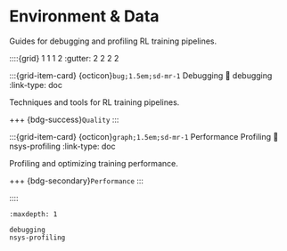 # Environment & Data

Guides for debugging and profiling RL training pipelines.

::::{grid} 1 1 1 2
:gutter: 2 2 2 2

:::{grid-item-card} {octicon}`bug;1.5em;sd-mr-1` Debugging
:link: debugging
:link-type: doc

Techniques and tools for RL training pipelines.

+++
{bdg-success}`Quality`
:::

:::{grid-item-card} {octicon}`graph;1.5em;sd-mr-1` Performance Profiling
:link: nsys-profiling
:link-type: doc

Profiling and optimizing training performance.

+++
{bdg-secondary}`Performance`
:::

::::

```{toctree}
:maxdepth: 1

debugging
nsys-profiling
``` 